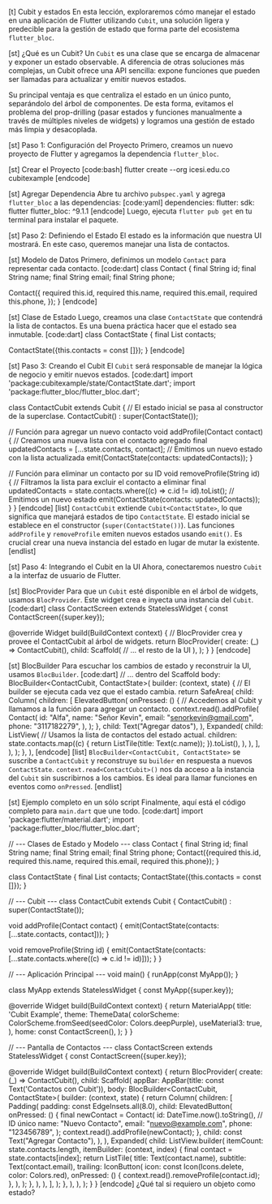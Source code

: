 [t] Cubit y estados
En esta lección, exploraremos cómo manejar el estado en una aplicación de Flutter utilizando `Cubit`, una solución ligera y predecible para la gestión de estado que forma parte del ecosistema `flutter_bloc`.

[st] ¿Qué es un Cubit?
Un `Cubit` es una clase que se encarga de almacenar y exponer un estado observable.
A diferencia de otras soluciones más complejas, un Cubit ofrece una API sencilla: expone funciones que pueden ser llamadas para actualizar y emitir nuevos estados.

Su principal ventaja es que centraliza el estado en un único punto, separándolo del árbol de componentes.
De esta forma, evitamos el problema del prop-drilling (pasar estados y funciones manualmente a través de múltiples niveles de widgets) y logramos una gestión de estado más limpia y desacoplada.

[st] Paso 1: Configuración del Proyecto
Primero, creamos un nuevo proyecto de Flutter y agregamos la dependencia `flutter_bloc`.

[st] Crear el Proyecto
[code:bash]
flutter create --org icesi.edu.co cubitexample
[endcode]

[st] Agregar Dependencia
Abre tu archivo `pubspec.yaml` y agrega `flutter_bloc` a las dependencias:
[code:yaml]
dependencies:
  flutter:
    sdk: flutter
  flutter_bloc: ^9.1.1
[endcode]
Luego, ejecuta `flutter pub get` en tu terminal para instalar el paquete.

[st] Paso 2: Definiendo el Estado
El estado es la información que nuestra UI mostrará. En este caso, queremos manejar una lista de contactos.

[st] Modelo de Datos
Primero, definimos un modelo `Contact` para representar cada contacto.
[code:dart]
class Contact {
  final String id;
  final String name;
  final String email;
  final String phone;

  Contact({
    required this.id,
    required this.name,
    required this.email,
    required this.phone,
  });
}
[endcode]

[st] Clase de Estado
Luego, creamos una clase `ContactState` que contendrá la lista de contactos. Es una buena práctica hacer que el estado sea inmutable.
[code:dart]
class ContactState {
  final List<Contact> contacts;

  ContactState({this.contacts = const []});
}
[endcode]

[st] Paso 3: Creando el Cubit
El `Cubit` será responsable de manejar la lógica de negocio y emitir nuevos estados.
[code:dart]
import 'package:cubitexample/state/ContactState.dart';
import 'package:flutter_bloc/flutter_bloc.dart';

class ContactCubit extends Cubit<ContactState> {
  // El estado inicial se pasa al constructor de la superclase.
  ContactCubit() : super(ContactState());

  // Función para agregar un nuevo contacto
  void addProfile(Contact contact) {
    // Creamos una nueva lista con el contacto agregado
    final updatedContacts = [...state.contacts, contact];
    // Emitimos un nuevo estado con la lista actualizada
    emit(ContactState(contacts: updatedContacts));
  }

  // Función para eliminar un contacto por su ID
  void removeProfile(String id) {
    // Filtramos la lista para excluir el contacto a eliminar
    final updatedContacts = state.contacts.where((c) => c.id != id).toList();
    // Emitimos un nuevo estado
    emit(ContactState(contacts: updatedContacts));
  }
}
[endcode]
[list]
`ContactCubit` extiende `Cubit<ContactState>`, lo que significa que manejará estados de tipo `ContactState`.
El estado inicial se establece en el constructor (`super(ContactState())`).
Las funciones `addProfile` y `removeProfile` emiten nuevos estados usando `emit()`. Es crucial crear una nueva instancia del estado en lugar de mutar la existente.
[endlist]

[st] Paso 4: Integrando el Cubit en la UI
Ahora, conectaremos nuestro `Cubit` a la interfaz de usuario de Flutter.

[st] BlocProvider
Para que un `Cubit` esté disponible en el árbol de widgets, usamos `BlocProvider`. Este widget crea e inyecta una instancia del `Cubit`.
[code:dart]
class ContactScreen extends StatelessWidget {
  const ContactScreen({super.key});

  @override
  Widget build(BuildContext context) {
    // BlocProvider crea y provee el ContactCubit al árbol de widgets.
    return BlocProvider(
      create: (_) => ContactCubit(),
      child: Scaffold(
        // ... el resto de la UI
      ),
    );
  }
}
[endcode]

[st] BlocBuilder
Para escuchar los cambios de estado y reconstruir la UI, usamos `BlocBuilder`.
[code:dart]
// ... dentro del Scaffold
body: BlocBuilder<ContactCubit, ContactState>(
  builder: (context, state) {
    // El builder se ejecuta cada vez que el estado cambia.
    return SafeArea(
      child: Column(
        children: [
          ElevatedButton(
            onPressed: () {
              // Accedemos al Cubit y llamamos a la función para agregar un contacto.
              context.read<ContactCubit>().addProfile(
                Contact(
                  id: "Alfa",
                  name: "Señor Kevin",
                  email: "senorkevin@gmail.com",
                  phone: "3117182279",
                ),
              );
            },
            child: Text("Agregar datos"),
          ),
          Expanded(
            child: ListView(
              // Usamos la lista de contactos del estado actual.
              children: state.contacts.map((c) {
                return ListTile(title: Text(c.name));
              }).toList(),
            ),
          ),
        ],
      ),
    );
  },
),
[endcode]
[list]
`BlocBuilder<ContactCubit, ContactState>` se suscribe a `ContactCubit` y reconstruye su `builder` en respuesta a nuevos `ContactState`.
`context.read<ContactCubit>()` nos da acceso a la instancia del `Cubit` sin suscribirnos a los cambios. Es ideal para llamar funciones en eventos como `onPressed`.
[endlist]

[st] Ejemplo completo en un sólo script
Finalmente, aquí está el código completo para `main.dart` que une todo.
[code:dart]
import 'package:flutter/material.dart';
import 'package:flutter_bloc/flutter_bloc.dart';

// --- Clases de Estado y Modelo ---
class Contact {
  final String id;
  final String name;
  final String email;
  final String phone;
  Contact({required this.id, required this.name, required this.email, required this.phone});
}

class ContactState {
  final List<Contact> contacts;
  ContactState({this.contacts = const []});
}

// --- Cubit ---
class ContactCubit extends Cubit<ContactState> {
  ContactCubit() : super(ContactState());

  void addProfile(Contact contact) {
    emit(ContactState(contacts: [...state.contacts, contact]));
  }

  void removeProfile(String id) {
    emit(ContactState(contacts: [...state.contacts.where((c) => c.id != id)]));
  }
}

// --- Aplicación Principal ---
void main() {
  runApp(const MyApp());
}

class MyApp extends StatelessWidget {
  const MyApp({super.key});

  @override
  Widget build(BuildContext context) {
    return MaterialApp(
      title: 'Cubit Example',
      theme: ThemeData(
        colorScheme: ColorScheme.fromSeed(seedColor: Colors.deepPurple),
        useMaterial3: true,
      ),
      home: const ContactScreen(),
    );
  }
}

// --- Pantalla de Contactos ---
class ContactScreen extends StatelessWidget {
  const ContactScreen({super.key});

  @override
  Widget build(BuildContext context) {
    return BlocProvider(
      create: (_) => ContactCubit(),
      child: Scaffold(
        appBar: AppBar(title: const Text('Contactos con Cubit')),
        body: BlocBuilder<ContactCubit, ContactState>(
          builder: (context, state) {
            return Column(
              children: [
                Padding(
                  padding: const EdgeInsets.all(8.0),
                  child: ElevatedButton(
                    onPressed: () {
                      final newContact = Contact(
                        id: DateTime.now().toString(), // ID único
                        name: "Nuevo Contacto",
                        email: "nuevo@example.com",
                        phone: "123456789",
                      );
                      context.read<ContactCubit>().addProfile(newContact);
                    },
                    child: const Text("Agregar Contacto"),
                  ),
                ),
                Expanded(
                  child: ListView.builder(
                    itemCount: state.contacts.length,
                    itemBuilder: (context, index) {
                      final contact = state.contacts[index];
                      return ListTile(
                        title: Text(contact.name),
                        subtitle: Text(contact.email),
                        trailing: IconButton(
                          icon: const Icon(Icons.delete, color: Colors.red),
                          onPressed: () {
                            context.read<ContactCubit>().removeProfile(contact.id);
                          },
                        ),
                      );
                    },
                  ),
                ),
              ],
            );
          },
        ),
      ),
    );
  }
}
[endcode]
¿Qué tal si requiero un objeto como estado?
